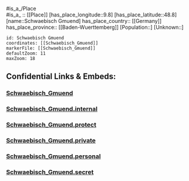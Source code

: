 ﻿---
location: [48.8,9.8] 
mapzoom: [7,12] 
mapmarker: city 
type: City
tags:
- geo/City


SpocWebEntityId: 34126
isDeleted: false
confidential: public

---
#is_a_/Place  
#is_a_ :: [[Place]] 
[has_place_longitude::9.8] 
[has_place_latitude::48.8] 
[name::Schwaebisch Gmuend] 
has_place_country:: [[Germany]]  
has_place_province:: [[Baden-Wuerttemberg]] 
[Population::] 
[Unknown::] 


```leaflet
id: Schwaebisch Gmuend
coordinates: [[Schwaebisch_Gmuend]] 
markerFile: [[Schwaebisch_Gmuend]] 
defaultZoom: 11 
maxZoom: 18
```


## Confidential Links & Embeds: 

### [Schwaebisch_Gmuend](/_public/Earth/Continent/Europe/Europe~Central/Germany/Germany~West/Baden-Wuerttemberg/counties~BW/Ostalbkreis/cities~Ostalbkreis/Schwäbisch_Gmünd/City/Schwaebisch_Gmuend.md) 

### [Schwaebisch_Gmuend.internal](/_internal/Earth/Continent/Europe/Europe~Central/Germany/Germany~West/Baden-Wuerttemberg/counties~BW/Ostalbkreis/cities~Ostalbkreis/Schwäbisch_Gmünd/City/Schwaebisch_Gmuend.internal.md) 

### [Schwaebisch_Gmuend.protect](/_protect/Earth/Continent/Europe/Europe~Central/Germany/Germany~West/Baden-Wuerttemberg/counties~BW/Ostalbkreis/cities~Ostalbkreis/Schwäbisch_Gmünd/City/Schwaebisch_Gmuend.protect.md) 

### [Schwaebisch_Gmuend.private](/_private/Earth/Continent/Europe/Europe~Central/Germany/Germany~West/Baden-Wuerttemberg/counties~BW/Ostalbkreis/cities~Ostalbkreis/Schwäbisch_Gmünd/City/Schwaebisch_Gmuend.private.md) 

### [Schwaebisch_Gmuend.personal](/_personal/Earth/Continent/Europe/Europe~Central/Germany/Germany~West/Baden-Wuerttemberg/counties~BW/Ostalbkreis/cities~Ostalbkreis/Schwäbisch_Gmünd/City/Schwaebisch_Gmuend.personal.md) 

### [Schwaebisch_Gmuend.secret](/_secret/Earth/Continent/Europe/Europe~Central/Germany/Germany~West/Baden-Wuerttemberg/counties~BW/Ostalbkreis/cities~Ostalbkreis/Schwäbisch_Gmünd/City/Schwaebisch_Gmuend.secret.md) 
